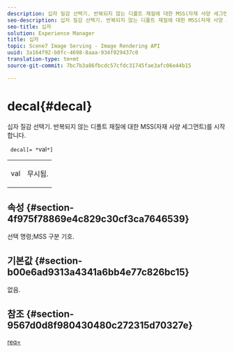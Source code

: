 ```yaml
---
description: 십자 질감 선택기. 반복되지 않는 디폴트 재질에 대한 MSS(자재 사양 세그먼트)를 시작합니다.
seo-description: 십자 질감 선택기. 반복되지 않는 디폴트 재질에 대한 MSS(자재 사양 세그먼트)를 시작합니다.
seo-title: 십자
solution: Experience Manager
title: 십자
topic: Scene7 Image Serving - Image Rendering API
uuid: 3a164f92-b0fc-4698-8aaa-934f029437c0
translation-type: tm+mt
source-git-commit: 7bc7b3a86fbcdc57cfdc31745fae3afc06e44b15

---
```



# decal{#decal}

십자 질감 선택기. 반복되지 않는 디폴트 재질에 대한 MSS(자재 사양 세그먼트)를 시작합니다.

` decal[= *`val`*]`

<table id="simpletable_35431F0E19B143528BD75C82CFBC5EE0"> 
 <tr class="strow"> 
  <td class="stentry"> <p> <span class="varname"> val </span> </p> </td> 
  <td class="stentry"> <p>무시됨. </p> </td> 
 </tr> 
</table>

## 속성 {#section-4f975f78869e4c829c30cf3ca7646539}

선택 명령;MSS 구분 기호.

## 기본값 {#section-b00e6ad9313a4341a6bb4e77c826bc15}

없음.

## 참조 {#section-9567d0d8f980430480c272315d70327e}

[req=](../../../../../ir-api/http-protocol/image-rendering-api-ref/c-ir-http-protocol-ref/c-ir-http-protocol-command-reference/r-ir-req.md#reference-792b1a663fb64261bd2de2a209b847fb)
